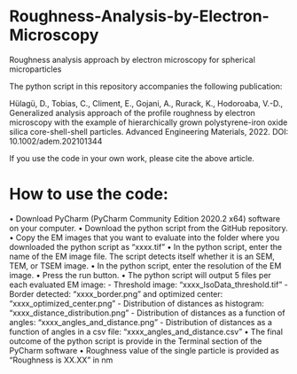 # Roughness-Analysis-by-Electron-Microscopy
Roughness analysis approach by electron microscopy for spherical microparticles

The python script in this repository accompanies the following publication:

Hülagü, D., Tobias, C., Climent, E., Gojani, A., Rurack, K., Hodoroaba, V.-D., Generalized analysis approach of the profile roughness by electron microscopy with the example of hierarchically grown polystyrene-iron oxide silica core-shell-shell particles. Advanced Engineering Materials, 2022.
DOI: 10.1002/adem.202101344

If you use the code in your own work, please cite the above article.

# How to use the code:
•	Download PyCharm (PyCharm Community Edition 2020.2 x64) software on your computer.
•	Download the python script from the GitHub repository.
•	Copy the EM images that you want to evaluate into the folder where you downloaded the python script as “xxxx.tif”
•	In the python script, enter the name of the EM image file. The script detects itself whether it is an SEM, TEM, or TSEM image.
•	In the python script, enter the resolution of the EM image. 
•	Press the run button. 
•	The python script will output 5 files per each evaluated EM image:
    - Threshold image: “xxxx_IsoData_threshold.tif”
    - Border detected: “xxxx_border.png” and optimized center: “xxxx_optimized_center.png”
    - Distribution of distances as histogram: “xxxx_distance_distribution.png”
    - Distribution of distances as a function of angles: “xxxx_angles_and_distance.png”
    - Distribution of distances as a function of angles in a csv file: “xxxx_angles_and_distance.csv”
•	The final outcome of the python script is provide in the Terminal section of the PyCharm software 
•	Roughness value of the single particle is provided as “Roughness is XX.XX” in nm
